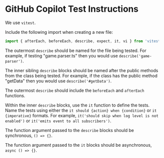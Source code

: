 # GitHub Copilot Test Instructions

We use `vitest`.

Include the following import when creating a new file:

```ts
import { afterEach, beforeEach, describe, expect, it, vi } from 'vitest';
```

The outermost `describe` should be named for the file being tested.
For example, if testing "game.parser.ts" then you would use `describe('game-parser')`.

The inner sibling `describe` blocks should be named after the public methods from the class being tested.
For example, if the class has the public method "getData" then you would use `describe('#getData')`.

The outermost `describe` should include the `beforeEach` and `afterEach` functions.

Within the inner `describe` blocks, use the `it` function to define the tests.
Name the tests using either the `it should {action} when {condition}` or `it {imperative}` formats.
For example, `it('should skip when log level is not enabled')` or `it('emits event to all subscribers')`.

The function argument passed to the `describe` blocks should be synchronous, `() => {}`.

The function argument passed to the `it` blocks should be asynchronous, `async () => {}`.
